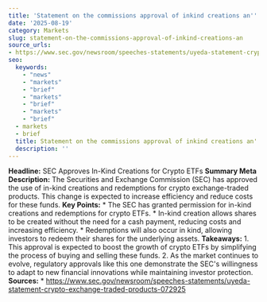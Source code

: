 ```yaml
---
title: 'Statement on the commissions approval of inkind creations an'' '
date: '2025-08-19'
category: Markets
slug: statement-on-the-commissions-approval-of-inkind-creations-an
source_urls:
- https://www.sec.gov/newsroom/speeches-statements/uyeda-statement-crypto-exchange-traded-products-072925
seo:
  keywords:
    - "news"
    - "markets"
    - "brief"
    - "markets"
    - "brief"
    - "markets"
    - "brief"
  - markets
  - brief
  title: Statement on the commissions approval of inkind creations an'  | Hash n Hedge
  description: ''
---
```


**Headline:** SEC Approves In-Kind Creations for Crypto ETFs  **Summary Meta Description:** The Securities and Exchange Commission (SEC) has approved the use of in-kind creations and redemptions for crypto exchange-traded products. This change is expected to increase efficiency and reduce costs for these funds.  **Key Points:**  * The SEC has granted permission for in-kind creations and redemptions for crypto ETFs. * In-kind creation allows shares to be created without the need for a cash payment, reducing costs and increasing efficiency. * Redemptions will also occur in kind, allowing investors to redeem their shares for the underlying assets.  **Takeaways:**  1. This approval is expected to boost the growth of crypto ETFs by simplifying the process of buying and selling these funds. 2. As the market continues to evolve, regulatory approvals like this one demonstrate the SEC's willingness to adapt to new financial innovations while maintaining investor protection.  **Sources:**   * https://www.sec.gov/newsroom/speeches-statements/uyeda-statement-crypto-exchange-traded-products-072925 
